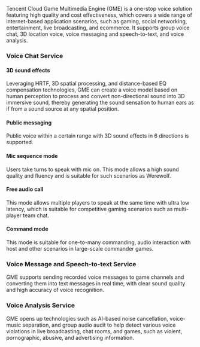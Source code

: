 Tencent Cloud Game Multimedia Engine (GME) is a one-stop voice solution featuring high quality and cost effectiveness, which covers a wide range of internet-based application scenarios, such as gaming, social networking, entertainment, live broadcasting, and ecommerce. It supports group voice chat, 3D location voice, voice messaging and speech-to-text, and voice analysis.

### Voice Chat Service

#### 3D sound effects
Leveraging HRTF, 3D spatial processing, and distance-based EQ compensation technologies, GME can create a voice model based on human perception to process and convert non-directional sound into 3D immersive sound, thereby generating the sound sensation to human ears as if from a sound source at any spatial position.

#### Public messaging
Public voice within a certain range with 3D sound effects in 6 directions is supported.

#### Mic sequence mode
Users take turns to speak with mic on. This mode allows a high sound quality and fluency and is suitable for such scenarios as Werewolf.

#### Free audio call
This mode allows multiple players to speak at the same time with ultra low latency, which is suitable for competitive gaming scenarios such as multi-player team chat.

#### Command mode
This mode is suitable for one-to-many commanding, audio interaction with host and other scenarios in large-scale commander games.

### Voice Message and Speech-to-text Service
GME supports sending recorded voice messages to game channels and converting them into text messages in real time, with clear sound quality and high accuracy of voice recognition.

### Voice Analysis Service
GME opens up technologies such as AI-based noise cancellation, voice-music separation, and group audio audit to help detect various voice violations in live broadcasting, chat rooms, and games, such as violent, pornographic, abusive, and advertising information.
